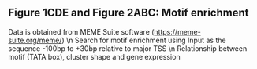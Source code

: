 ## Figure 1CDE and Figure 2ABC: Motif enrichment
Data is obtained from MEME Suite software (https://meme-suite.org/meme/) \n 
Search for motif enrichment using Input as the sequence -100bp to +30bp relative to major TSS \n
Relationship between motif (TATA box), cluster shape and gene expression
